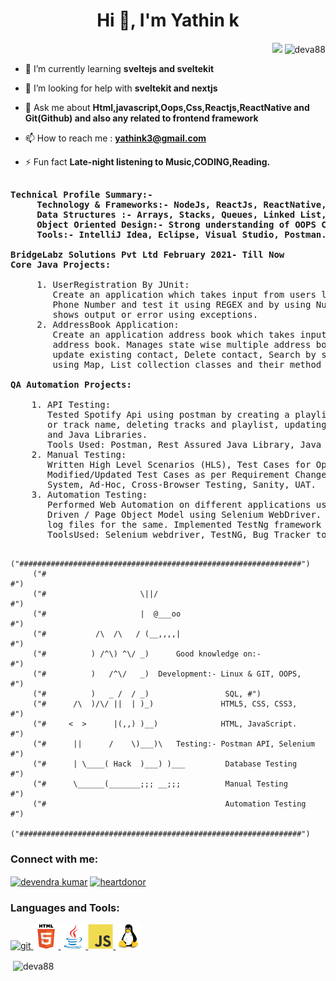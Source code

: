 <h1 align="center">Hi 👋, I'm Yathin k</h1>
<p align="right">
<img src="https://user-images.githubusercontent.com/42608897/117810182-afcbf400-b27c-11eb-85fa-69c3b2a23921.gif" style="max-width:100%;/></p>
 <br>                                                                                                                       
<p align="left"> <img src="https://komarev.com/ghpvc/?username=deva88&label=Profile%20views&color=0e75b6&style=flat" alt="deva88" /> </p>

- 🌱 I’m currently learning **sveltejs and sveltekit**

- 🤝 I’m looking for help with **sveltekit  and nextjs**

- 💬 Ask me about **Html,javascript,Oops,Css,Reactjs,ReactNative and Git(Github) and also any related to frontend framework**

- 📫 How to reach me : **yathink3@gmail.com**

- ⚡ Fun fact **Late-night listening to Music,CODING,Reading.**
   
 <pre><b>
Technical Profile Summary:-
     Technology & Frameworks:- NodeJs, ReactJs, ReactNative, SvelteJS ,Sveltekit ,VueJs.
     Data Structures :- Arrays, Stacks, Queues, Linked List, Tree, hash map.
     Object Oriented Design:- Strong understanding of OOPS Concept, Exception Handling.
     Tools:- IntelliJ Idea, Eclipse, Visual Studio, Postman.
                                                                  
BridgeLabz Solutions Pvt Ltd February 2021- Till Now
Core Java Projects:</b>
                                                                             
     1. UserRegistration By JUnit: 
        Create an application which takes input from users like Email, FirstName,LastName, City, Zip Code,
        Phone Number and test it using REGEX and by using Nunit testing framework with hard coded values,
        shows output or error using exceptions.
     2. AddressBook Application: 
        Create an application address book which takes input from the user and stores contact details in the
        address book. Manages state wise multiple address books and store contacts. It has functionality to 
        update existing contact, Delete contact, Search by state, Search by city, Get Number of contacts etc.
        using Map, List collection classes and their method to show appropriate data.
<b>         
QA Automation Projects:</b>
                                                                              
    1. API Testing: 
       Tested Spotify Api using postman by creating a playlist, adding and replacing tracks by album or artist
       or track name, deleting tracks and playlist, updating cover image, etc. All done using API testing tools 
       and Java Libraries.
       Tools Used: Postman, Rest Assured Java Library, Java .
    2. Manual Testing: 
       Written High Level Scenarios (HLS), Test Cases for OpenCart Web App. Participated in the Review Process.
       Modified/Updated Test Cases as per Requirement Changes and Review Comments. Conducted Functional, Integration,
       System, Ad-Hoc, Cross-Browser Testing, Sanity, UAT.
    3. Automation Testing: 
       Performed Web Automation on different applications using Selenium WebDriver with Java. Implemented Data 
       Driven / Page Object Model using Selenium WebDriver. Generated Test Reports using Extent Reports and created
       log files for the same. Implemented TestNg framework to obtain efficient and better testing on the modules.
       ToolsUsed: Selenium webdriver, TestNG, Bug Tracker tool, Java.</pre>                                                                                                                          


         ("###############################################################")
         ("#                                                             #")
         ("#                     \||/                                    #")
         ("#                     |  @___oo                               #")
         ("#           /\  /\   / (__,,,,|                               #")
         ("#          ) /^\) ^\/ _)      Good knowledge on:-             #")
         ("#          )   /^\/   _)  Development:- Linux & GIT, OOPS,    #")
         ("#          )   _ /  / _)                 SQL, #")
         ("#      /\  )/\/ ||  | )_)               HTML5, CSS, CSS3,     #")
         ("#     <  >      |(,,) )__)              HTML, JavaScript.     #")
         ("#      ||      /    \)___)\   Testing:- Postman API, Selenium #")
         ("#      | \____( Hack  )___) )___         Database Testing     #")
         ("#      \______(_______;;; __;;;          Manual Testing       #")
         ("#                                        Automation Testing   #")
         ("###############################################################")
    


</b></pre>


<h3 align="left">Connect with me:</h3>
<p align="left">
<!-- <a href="https://twitter.com/@heartdonorT" target= "_blank"><img align="center" src="https://cdn.jsdelivr.net/npm/simple-icons@3.0.1/icons/twitter.svg" alt="@heartdonorT" height="30" width="40" /></a> -->
<a href="https://www.linkedin.com/in/yathin-k-648a85149/" target= "_blank"><img align="center" src="https://cdn.jsdelivr.net/npm/simple-icons@3.0.1/icons/linkedin.svg" alt="devendra kumar" height="30" width="40" /></a>
<!-- <a href="https://www.facebook.com/profile.php?id=100057260570396" target= "_blank"><img align="center" src="https://cdn.jsdelivr.net/npm/simple-icons@3.0.1/icons/facebook.svg" alt="devendra kumar" height="30" width="40" /></a> -->
<a href="https://www.instagram.com/__code_breaker__/" target= "_blank"><img align="center" src="https://cdn.jsdelivr.net/npm/simple-icons@3.0.1/icons/instagram.svg" alt="heartdonor" height="30" width="40" /></a>
<!-- <a href="https://www.youtube.com/channel/UCT6OivzfWg0ZmiWYnVwxKaQ" target= "_blank"><img align="center" src="https://cdn.jsdelivr.net/npm/simple-icons@3.0.1/icons/youtube.svg" alt="devendra kumar" height="30" width="40" /></a> -->
</p>

<h3 align="left">Languages and Tools:</h3>
<p align="left"> <a href="https://www.w3schools.com/css/" target="_blank">
<!--  <img src="https://raw.githubusercontent.com/devicons/devicon/master/icons/css3/css3-original-wordmark.svg" alt="css3" width="40" height="40"/> </a> <a href="https://git-scm.com/" target="_blank"> -->
 <img src="https://www.vectorlogo.zone/logos/git-scm/git-scm-icon.svg" alt="git" width="40" height="40"/> </a> <a href="https://www.w3.org/html/" target="_blank"> <img src="https://raw.githubusercontent.com/devicons/devicon/master/icons/html5/html5-original-wordmark.svg" alt="html5" width="40" height="40"/> </a> <a href="https://www.java.com" target="_blank"> <img src="https://raw.githubusercontent.com/devicons/devicon/master/icons/java/java-original.svg" alt="java" width="40" height="40"/> </a> <a href="https://developer.mozilla.org/en-US/docs/Web/JavaScript" target="_blank"> <img src="https://raw.githubusercontent.com/devicons/devicon/master/icons/javascript/javascript-original.svg" alt="javascript" width="40" height="40"/> </a> <a href="https://www.linux.org/" target="_blank"> <img src="https://raw.githubusercontent.com/devicons/devicon/master/icons/linux/linux-original.svg" alt="linux" width="40" height="40"/> </a> </p>

<p>&nbsp;<img align="center" src="https://github-readme-stats.vercel.app/api?username=deva88&show_icons=true&locale=en" alt="deva88" /></p>
